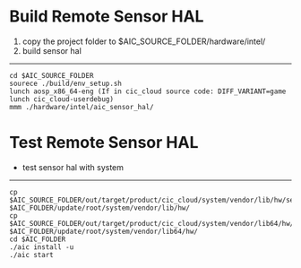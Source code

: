 # Build Remote Sensor HAL
1. copy the project folder to $AIC_SOURCE_FOLDER/hardware/intel/
2. build sensor hal
---
    cd $AIC_SOURCE_FOLDER 
    sourece ./build/env_setup.sh
    lunch aosp_x86_64-eng (If in cic_cloud source code: DIFF_VARIANT=game lunch cic_cloud-userdebug)
    mmm ./hardware/intel/aic_sensor_hal/

# Test Remote Sensor HAL
* test sensor hal with system  
---
    cp $AIC_SOURCE_FOLDER/out/target/product/cic_cloud/system/vendor/lib/hw/sensors.cic_cloud.so $AIC_FOLDER/update/root/system/vendor/lib/hw/
    cp $AIC_SOURCE_FOLDER/out/target/product/cic_cloud/system/vendor/lib64/hw/sensors.cic_cloud.so $AIC_FOLDER/update/root/system/vendor/lib64/hw/
    cd $AIC_FOLDER
    ./aic install -u
    ./aic start
